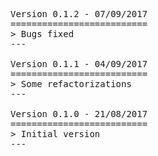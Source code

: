 <pre>

Version 0.1.2 - 07/09/2017
==========================
> Bugs fixed
---

Version 0.1.1 - 04/09/2017
==========================
> Some refactorizations
---

Version 0.1.0 - 21/08/2017
==========================
> Initial version
---

</pre>